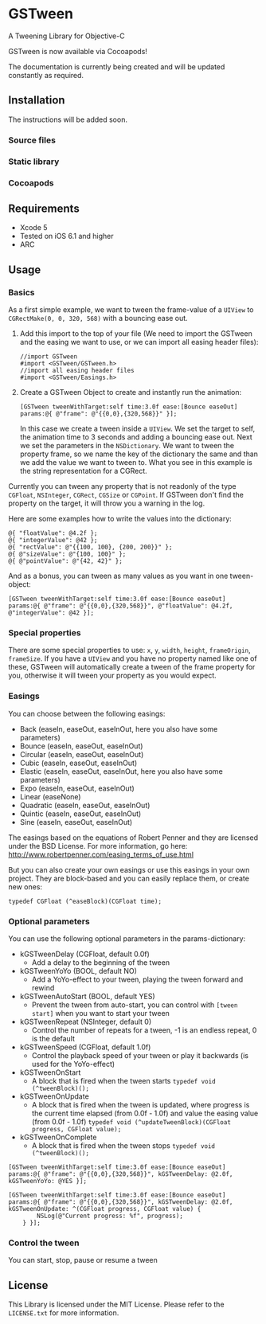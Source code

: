 GSTween
=======

A Tweening Library for Objective-C

GSTween is now available via Cocoapods!

The documentation is currently being created and will be updated constantly as required.


## Installation


The instructions will be added soon.

### Source files


### Static library


### Cocoapods


## Requirements

* Xcode 5
* Tested on iOS 6.1 and higher
* ARC


## Usage


### Basics

As a first simple example, we want to tween the frame-value of a `UIView` to `CGRectMake(0, 0, 320, 568)` with a bouncing ease out.

1. Add this import to the top of your file (We need to import the GSTween and the easing we want to use, or we can import all easing header files):
   
   ```objc
   //import GSTween
   #import <GSTween/GSTween.h>
   //import all easing header files
   #import <GSTween/Easings.h>
   ```
   
2. Create a GSTween Object to create and instantly run the animation:
   
   ```objc
   [GSTween tweenWithTarget:self time:3.0f ease:[Bounce easeOut] params:@{ @"frame": @"{{0,0},{320,568}}" }];
   ```
   
   In this case we create a tween inside a `UIView`. We set the target to self, the animation time to 3 seconds and adding a bouncing ease out. Next we set the parameters in the `NSDictionary`. We want to tween the property frame, so we name the key of the dictionary the same and than we add the value we want to tween to. What you see in this example is the string representation for a CGRect.
   
Currently you can tween any property that is not readonly of the type `CGFloat`, `NSInteger`, `CGRect`, `CGSize` or `CGPoint`. If GSTween don't find the property on the target, it will throw you a warning in the log.

Here are some examples how to write the values into the dictionary:

```objc
@{ "floatValue": @4.2f };
@{ "integerValue": @42 };
@{ "rectValue": @"{{100, 100}, {200, 200}}" };
@{ @"sizeValue": @"{100, 100}" };
@{ @"pointValue": @"{42, 42}" };
```

And as a bonus, you can tween as many values as you want in one tween-object:

```objc
[GSTween tweenWithTarget:self time:3.0f ease:[Bounce easeOut] params:@{ @"frame": @"{{0,0},{320,568}}", @"floatValue": @4.2f, @"integerValue": @42 }];
```


### Special properties

There are some special properties to use: `x`, `y`, `width`, `height`, `frameOrigin`, `frameSize`. If you have a `UIView` and you have no property named like one of these, GSTween will automatically create a tween of the frame property for you, otherwise it will tween your property as you would expect.


### Easings

You can choose between the following easings:
* Back (easeIn, easeOut, easeInOut, here you also have some parameters)
* Bounce (easeIn, easeOut, easeInOut)
* Circular (easeIn, easeOut, easeInOut)
* Cubic (easeIn, easeOut, easeInOut)
* Elastic (easeIn, easeOut, easeInOut, here you also have some parameters)
* Expo (easeIn, easeOut, easeInOut)
* Linear (easeNone)
* Quadratic (easeIn, easeOut, easeInOut)
* Quintic (easeIn, easeOut, easeInOut)
* Sine (easeIn, easeOut, easeInOut)

The easings based on the equations of Robert Penner and they are licensed under the BSD License. For more information, go here: http://www.robertpenner.com/easing_terms_of_use.html

But you can also create your own easings or use this easings in your own project. They are block-based and you can easily replace them, or create new ones:

```objc
typedef CGFloat (^easeBlock)(CGFloat time);
```


### Optional parameters

You can use the following optional parameters in the params-dictionary:

* kGSTweenDelay (CGFloat, default 0.0f)
    * Add a delay to the beginning of the tween
* kGSTweenYoYo (BOOL, default NO)
    * Add a YoYo-effect to your tween, playing the tween forward and rewind
* kGSTweenAutoStart (BOOL, default YES)
    * Prevent the tween from auto-start, you can control with `[tween start]` when you want to start your tween
* kGSTweenRepeat (NSInteger, default 0)
    * Control the number of repeats for a tween, -1 is an endless repeat, 0 is the default
* kGSTweenSpeed (CGFloat, default 1.0f)
    * Control the playback speed of your tween or play it backwards (is used for the YoYo-effect)
* kGSTweenOnStart
    * A block that is fired when the tween starts `typedef void (^tweenBlock)();`
* kGSTweenOnUpdate
    * A block that is fired when the tween is updated, where progress is the current time elapsed (from 0.0f - 1.0f) and value the easing value (from 0.0f - 1.0f) `typedef void (^updateTweenBlock)(CGFloat progress, CGFloat value);`
* kGSTweenOnComplete
    * A block that is fired when the tween stops `typedef void (^tweenBlock)();`

```objc
[GSTween tweenWithTarget:self time:3.0f ease:[Bounce easeOut] params:@{ @"frame": @"{{0,0},{320,568}}", kGSTweenDelay: @2.0f, kGSTweenYoYo: @YES }];

[GSTween tweenWithTarget:self time:3.0f ease:[Bounce easeOut] params:@{ @"frame": @"{{0,0},{320,568}}", kGSTweenDelay: @2.0f, kGSTweenOnUpdate: ^(CGFloat progress, CGFloat value) {
        NSLog(@"Current progress: %f", progress);
    } }];
```


### Control the tween

You can start, stop, pause or resume a tween


## License

This Library is licensed under the MIT License. Please refer to the `LICENSE.txt` for more information.
